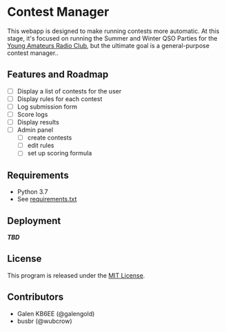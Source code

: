 # Contest Manager

This webapp is designed to make running contests more automatic.
At this stage, it's focused on running the Summer and Winter QSO
Parties for the [Young Amateurs Radio Club](https://yarc.world),
but the ultimate goal is a general-purpose contest manager..

## Features and Roadmap

- [ ] Display a list of contests for the user
- [ ] Display rules for each contest
- [ ] Log submission form
- [ ] Score logs
- [ ] Display results
- [ ] Admin panel
    - [ ] create contests
    - [ ] edit rules
    - [ ] set up scoring formula

## Requirements

- Python 3.7
- See [requirements.txt](contest_manager/requirements.txt)

## Deployment

***TBD***

## License

This program is released under the [MIT License](LICENSE).

## Contributors

- Galen KB6EE (@galengold)
- busbr (@wubcrow)

